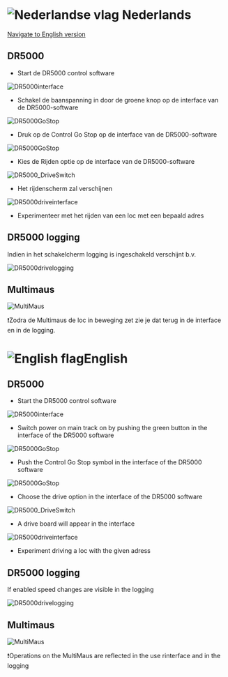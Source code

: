 # ![Nederlandse vlag](../images/nl.gif) Nederlands

[Navigate to English version](#English)

## DR5000

* Start de DR5000 control software

![DR5000interface](../DR5000/images/DR5000interface.PNG)

* Schakel de baanspanning in door de groene knop op de interface van de DR5000-software

![DR5000GoStop](../DR5000/images/DR5000PowerOnOff.png)

* Druk op de Control Go Stop op de interface van de DR5000-software

![DR5000GoStop](../DR5000/images/DR5000GoStop.png)

* Kies de Rijden optie op de interface van de DR5000-software

![DR5000_DriveSwitch](../DR5000/images/DR5000_DriveSwitch.png)

* Het rijdenscherm zal verschijnen

![DR5000driveinterface](../DR5000/images/DR5000driveinterface.png)

* Experimenteer met het rijden van een loc met een bepaald adres

## DR5000 logging

Indien in het schakelcherm logging is ingeschakeld verschijnt b.v.

![DR5000drivelogging](./images/DR5000drivelogging.png)

## Multimaus

![MultiMaus](./images/MultiMaus.jpeg)

❗Zodra de Multimaus de loc in beweging zet zie je dat terug in de interface en in de logging.

# ![English flag](../images/gb.gif)English

## DR5000

* Start the DR5000 control software

![DR5000interface](../DR5000/images/DR5000interface.PNG)

* Switch power on main track on by pushing the green button in the interface of the DR5000 software

![DR5000GoStop](../DR5000/images/DR5000PowerOnOff.png)

* Push the Control Go Stop symbol in the interface of the DR5000 software

![DR5000GoStop](../DR5000/images/DR5000GoStop.png)

* Choose the drive option in the interface of the DR5000 software

![DR5000_DriveSwitch](../DR5000/images/DR5000_DriveSwitch.png)

* A drive board will appear in the interface

![DR5000driveinterface](../DR5000/images/DR5000driveinterface.png)

* Experiment driving a loc with the given adress

## DR5000 logging

If enabled speed changes are visible in the logging

![DR5000drivelogging](./images/DR5000drivelogging.png)

## Multimaus

![MultiMaus](./images/MultiMaus.jpeg)

❗Operations on the MultiMaus are reflected in the use rinterface and in the logging
